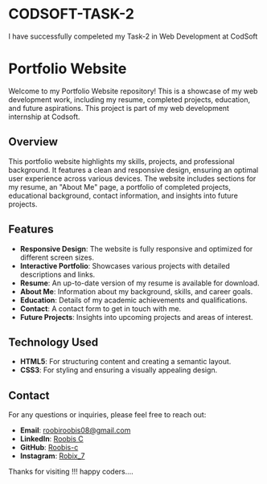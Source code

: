 # CODSOFT-TASK-2
I have successfully compeleted my Task-2 in Web Development at  CodSoft
# Portfolio Website

Welcome to my Portfolio Website repository! This is a showcase of my web development work, including my resume, completed projects, education, and future aspirations. This project is part of my web development internship at Codsoft.

## Overview

This portfolio website highlights my skills, projects, and professional background. It features a clean and responsive design, ensuring an optimal user experience across various devices. The website includes sections for my resume, an "About Me" page, a portfolio of completed projects, educational background, contact information, and insights into future projects.

## Features

- **Responsive Design**: The website is fully responsive and optimized for different screen sizes.
- **Interactive Portfolio**: Showcases various projects with detailed descriptions and links.
- **Resume**: An up-to-date version of my resume is available for download.
- **About Me**: Information about my background, skills, and career goals.
- **Education**: Details of my academic achievements and qualifications.
- **Contact**: A contact form to get in touch with me.
- **Future Projects**: Insights into upcoming projects and areas of interest.

## Technology Used

- **HTML5**: For structuring content and creating a semantic layout.
- **CSS3**: For styling and ensuring a visually appealing design.

## Contact
For any questions or inquiries, please feel free to reach out:

- **Email**: [roobiroobis08@gmail.com](mailto:roobiroobis08@gmail.com)
- **LinkedIn**: [Roobis C](https://www.linkedin.com/in/roobis-c-14a9a8257/)
- **GitHub**: [Roobis-c](https://github.com/Roobis-c)
- **Instagram**: [Robix_7](https://www.instagram.com/_robix_7__/)


Thanks for visiting !!! happy coders....
